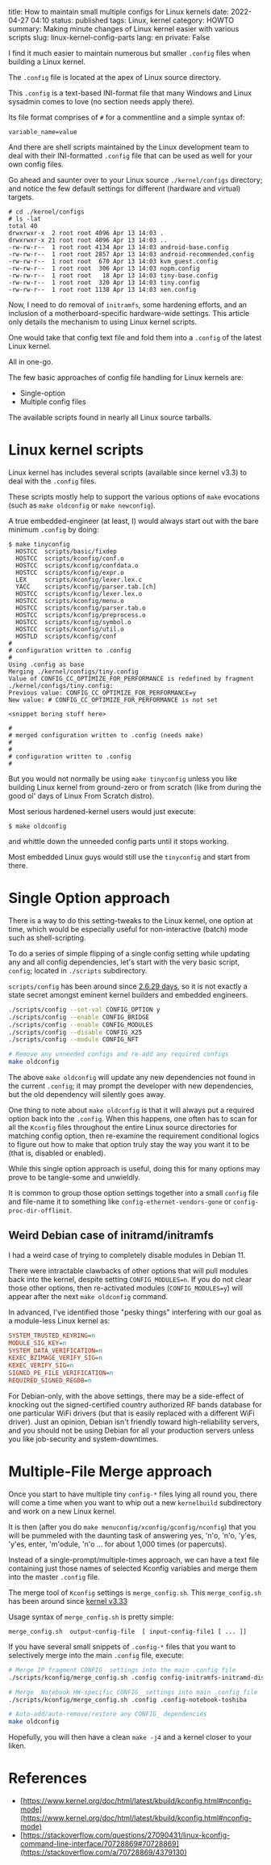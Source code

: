title: How to maintain small multiple configs for Linux kernels
date: 2022-04-27 04:10
status: published
tags: Linux, kernel
category: HOWTO
summary: Making minute changes of Linux kernel easier with various scripts
slug: linux-kernel-config-parts
lang: en
private: False

I find it much easier to maintain numerous but smaller `.config` files when
building a Linux kernel.  

The `.config` file is located at the apex of Linux source directory.

This `.config` is a text-based INI-format file
that many Windows and Linux sysadmin comes to 
love (no section needs apply there).

Its file format comprises of `#` for a commentline and a simple syntax of:
```bnf
variable_name=value
```

And there are shell scripts maintained by the Linux development 
team to deal with
their INI-formatted `.config` file that can be used as well for 
your own config files.

Go ahead and saunter over to your Linux source `./kernel/configs` directory;
and notice the few default settings for different (hardware and virtual) targets.

```console
# cd ./kernel/configs
# ls -lat
total 40
drwxrwxr-x  2 root root 4096 Apr 13 14:03 .
drwxrwxr-x 21 root root 4096 Apr 13 14:03 ..
-rw-rw-r--  1 root root 4134 Apr 13 14:03 android-base.config
-rw-rw-r--  1 root root 2857 Apr 13 14:03 android-recommended.config
-rw-rw-r--  1 root root  670 Apr 13 14:03 kvm_guest.config
-rw-rw-r--  1 root root  306 Apr 13 14:03 nopm.config
-rw-rw-r--  1 root root   18 Apr 13 14:03 tiny-base.config
-rw-rw-r--  1 root root  320 Apr 13 14:03 tiny.config
-rw-rw-r--  1 root root 1138 Apr 13 14:03 xen.config
```

Now, I need to do removal of `initramfs`, some hardening
efforts, and an inclusion of a
motherboard-specific hardware-wide settings.  This article only details the mechanism to using Linux kernel scripts.

One would take that config text file and fold them into a `.config` of the latest Linux kernel.

All in one-go.

The few basic approaches of config file handling for Linux kernels are:

* Single-option 
* Multiple config files

The available scripts found in nearly all Linux source tarballs.

# Linux kernel scripts

Linux kernel has includes several scripts (available since kernel v3.3) to deal with the `.config` files.

These scripts mostly help to support the various options of `make` evocations
(such as `make oldconfig` or `make newconfig`).

A true embedded-engineer (at least, I) would always start out with the bare minimum `.config` by doing:
```console
$ make tinyconfig
  HOSTCC  scripts/basic/fixdep
  HOSTCC  scripts/kconfig/conf.o
  HOSTCC  scripts/kconfig/confdata.o
  HOSTCC  scripts/kconfig/expr.o
  LEX     scripts/kconfig/lexer.lex.c
  YACC    scripts/kconfig/parser.tab.[ch]
  HOSTCC  scripts/kconfig/lexer.lex.o
  HOSTCC  scripts/kconfig/menu.o
  HOSTCC  scripts/kconfig/parser.tab.o
  HOSTCC  scripts/kconfig/preprocess.o
  HOSTCC  scripts/kconfig/symbol.o
  HOSTCC  scripts/kconfig/util.o
  HOSTLD  scripts/kconfig/conf
#
# configuration written to .config
#
Using .config as base
Merging ./kernel/configs/tiny.config
Value of CONFIG_CC_OPTIMIZE_FOR_PERFORMANCE is redefined by fragment ./kernel/configs/tiny.config:
Previous value: CONFIG_CC_OPTIMIZE_FOR_PERFORMANCE=y
New value: # CONFIG_CC_OPTIMIZE_FOR_PERFORMANCE is not set

<snippet boring stuff here>

#
# merged configuration written to .config (needs make)
#
#
# configuration written to .config
#
```

But you would not normally be using `make tinyconfig` unless you like building
Linux kernel from ground-zero or from scratch (like from during the good ol' days of Linux From Scratch distro).

Most serious hardened-kernel users would just execute:
```console
$ make oldconfig
```
and whittle down the unneeded config parts until it stops working.

Most embedded Linux guys would still use the `tinyconfig` and start from there.

# Single Option approach

There is a way to do this setting-tweaks to the Linux kernel, 
one option at time, which would be especially useful for 
non-interactive (batch) mode such as shell-scripting.

To do a series of simple flipping of a single config setting 
while updating any and all config dependencies, let's start 
with the very basic script, `config`; located in `./scripts`
subdirectory.  

`scripts/config` has been around since [2.6.29
days](https://github.com/torvalds/linux/commit/2302e8730e5caa774e7c6702fc878404d71f13f9), so it is not
exactly a state secret amongst eminent kernel builders and embedded engineers.

```bash
./scripts/config --set-val CONFIG_OPTION y
./scripts/config --enable CONFIG_BRIDGE
./scripts/config --enable CONFIG_MODULES
./scripts/config --disable CONFIG_X25
./scripts/config --module CONFIG_NFT

# Remove any unneeded configs and re-add any required configs
make oldconfig
```
The above `make oldconfig` will update any new dependencies not found in the current `.config`; it may prompt the developer with new dependencies, but the old dependency will silently goes away.  

One thing to note about `make oldconfig` is that it will always put a required option back into the `.config`.  When this happens, one often has to scan for all the `Kconfig` files throughout the entire Linux source directories for matching config option, then re-examine the requirement conditional logics to figure out how to make that option truly stay the way you want it to be (that is, disabled or enabled).

While this single option approach is useful, doing this for many options may
prove to be tangle-some and unwieldly.

It is common to group those option settings together into a small `config` file
and file-name it to something like `config-ethernet-vendors-gone` or
`config-proc-dir-offlimit`.

## Weird Debian case of initramd/initramfs

I had a weird case of trying to completely disable modules in Debian 11.

There were intractable clawbacks of other options that will pull modules back into the kernel, despite setting `CONFIG_MODULES=n`.  If you do not clear those other options, then re-activated modules (`CONFIG_MODULES=y`) will appear after the next `make oldconfig` command.

In advanced, I've identified those "pesky things" interfering with our goal as a
module-less Linux kernel as:

```ini
SYSTEM_TRUSTED_KEYRING=n
MODULE_SIG_KEY=n
SYSTEM_DATA_VERIFICATION=n
KEXEC_BZIMAGE_VERIFY_SIG=n
KEXEC_VERIFY_SIG=n
SIGNED_PE_FILE_VERIFICATION=n
REQUIRED_SIGNED_REGDB=n
```

For Debian-only, with the above settings, there may be a 
side-effect of knocking out the signed-certified country 
authorized RF bands database for one particular
WiFi drivers (but that is easily replaced with a different WiFi driver). 
Just an opinion, Debian isn't friendly toward high-reliability servers, 
and you should not be using Debian for all your production servers 
unless you like job-security and system-downtimes.

# Multiple-File Merge approach

Once you start to have multiple tiny `config-*` files lying all round you, 
there will come a
time when you want to whip out a new `kernelbuild` subdirectory and work on a
new Linux kernel.  

It is then (after you do `make menuconfig/xconfig/gconfig/nconfig`) 
that you will be pummeled with the daunting task of 
answering yes, 'n'o, 'n'o, 'y'es, 'y'es, enter, 'm'odule, 'n'o ... 
for about 1,000 times (or papercuts).

Instead of a single-prompt/multiple-times approach, we can have a 
text file containing just those names of selected Kconfig variables 
and merge them into the master `.config` file.

The merge tool of `Kconfig` settings is `merge_config.sh`.  This
`merge_config.sh` has been around since 
[kernel v3.33](https://github.com/torvalds/linux/blob/master/scripts/kconfig/merge_config.sh)

Usage syntax of `merge_config.sh` is pretty simple:

```bnf
merge_config.sh  output-config-file  [ input-config-file1 [ ... ]]
```

If you have several small snippets of `.config-*` files that you want to selectively merge into the main `.config` file, execute:

```bash
# Merge IP fragment CONFIG_ settings into the main .config file
./scripts/kconfig/merge_config.sh .config config-initramfs-initramd-disable

# Merge  Notebook HW-specific CONFIG_ settings into main .config file
./scripts/kconfig/merge_config.sh .config .config-notebook-toshiba

# Auto-add/auto-remove/restore any CONFIG_ dependencies
make oldconfig
```

Hopefully, you will then have a clean `make -j4` and a kernel closer to your
liken.

# References

* [https://www.kernel.org/doc/html/latest/kbuild/kconfig.html#nconfig-mode](https://www.kernel.org/doc/html/latest/kbuild/kconfig.html#nconfig-mode)
* [https://stackoverflow.com/questions/27090431/linux-kconfig-command-line-interface/70728869#70728869](https://stackoverflow.com/a/70728869/4379130)
